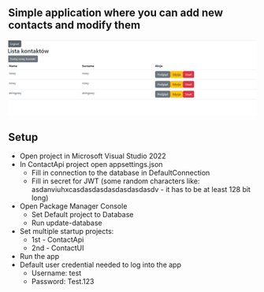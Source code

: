 ## Simple application where you can add new contacts and modify them

![ContactApi](assets/1.png)

## Setup

* Open project in Microsoft Visual Studio 2022 
* In ContactApi project open appsettings.json
    * Fill in connection to the database in DefaultConnection
    * Fill in secret for JWT (some random characters like: asdanviuhxcasdasdasdasdasdasdasdv - it has to be at least 128 bit long)
* Open Package Manager Console
    * Set Default project to Database
    * Run update-database
* Set multiple startup projects: 
    * 1st - ContactApi 
    * 2nd - ContactUI
* Run the app
* Default user credential needed to log into the app 
    * Username: test 
    * Password: Test.123